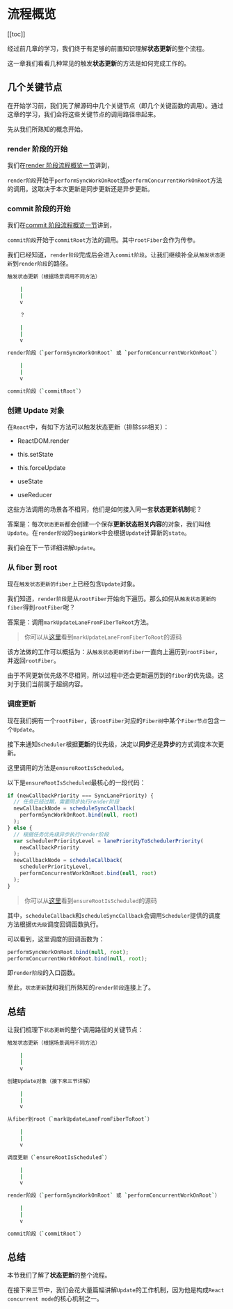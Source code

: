 # 流程概览

[[toc]]

经过前几章的学习，我们终于有足够的前置知识理解**状态更新**的整个流程。

这一章我们看看几种常见的触发**状态更新**的方法是如何完成工作的。

## 几个关键节点

在开始学习前，我们先了解源码中几个关键节点（即几个关键函数的调用）。通过这章的学习，我们会将这些关键节点的调用路径串起来。

先从我们所熟知的概念开始。

### render 阶段的开始

我们在[render 阶段流程概览一节](../process/reconciler.html)讲到，

`render阶段`开始于`performSyncWorkOnRoot`或`performConcurrentWorkOnRoot`方法的调用。这取决于本次更新是同步更新还是异步更新。

### commit 阶段的开始

我们在[commit 阶段流程概览一节](../renderer/prepare.html)讲到，

`commit阶段`开始于`commitRoot`方法的调用。其中`rootFiber`会作为传参。

我们已经知道，`render阶段`完成后会进入`commit阶段`。让我们继续补全从`触发状态更新`到`render阶段`的路径。

```sh
触发状态更新（根据场景调用不同方法）

    |
    |
    v

    ？

    |
    |
    v

render阶段（`performSyncWorkOnRoot` 或 `performConcurrentWorkOnRoot`）

    |
    |
    v

commit阶段（`commitRoot`）
```

### 创建 Update 对象

在`React`中，有如下方法可以触发状态更新（排除`SSR`相关）：

- ReactDOM.render

- this.setState

- this.forceUpdate

- useState

- useReducer

这些方法调用的场景各不相同，他们是如何接入同一套**状态更新机制**呢？

答案是：每次`状态更新`都会创建一个保存**更新状态相关内容**的对象，我们叫他`Update`。在`render阶段`的`beginWork`中会根据`Update`计算新的`state`。

我们会在下一节详细讲解`Update`。

### 从 fiber 到 root

现在`触发状态更新的fiber`上已经包含`Update`对象。

我们知道，`render阶段`是从`rootFiber`开始向下遍历。那么如何从`触发状态更新的fiber`得到`rootFiber`呢？

答案是：调用`markUpdateLaneFromFiberToRoot`方法。

> 你可以从[这里](https://github.com/facebook/react/blob/1fb18e22ae66fdb1dc127347e169e73948778e5a/packages/react-reconciler/src/ReactFiberWorkLoop.new.js#L636)看到`markUpdateLaneFromFiberToRoot`的源码

该方法做的工作可以概括为：从`触发状态更新的fiber`一直向上遍历到`rootFiber`，并返回`rootFiber`。

由于不同更新优先级不尽相同，所以过程中还会更新遍历到的`fiber`的优先级。这对于我们当前属于超纲内容。

### 调度更新

现在我们拥有一个`rootFiber`，该`rootFiber`对应的`Fiber树`中某个`Fiber节点`包含一个`Update`。

接下来通知`Scheduler`根据**更新**的优先级，决定以**同步**还是**异步**的方式调度本次更新。

这里调用的方法是`ensureRootIsScheduled`。

以下是`ensureRootIsScheduled`最核心的一段代码：

```js
if (newCallbackPriority === SyncLanePriority) {
  // 任务已经过期，需要同步执行render阶段
  newCallbackNode = scheduleSyncCallback(
    performSyncWorkOnRoot.bind(null, root)
  );
} else {
  // 根据任务优先级异步执行render阶段
  var schedulerPriorityLevel = lanePriorityToSchedulerPriority(
    newCallbackPriority
  );
  newCallbackNode = scheduleCallback(
    schedulerPriorityLevel,
    performConcurrentWorkOnRoot.bind(null, root)
  );
}
```

> 你可以从[这里](https://github.com/facebook/react/blob/b6df4417c79c11cfb44f965fab55b573882b1d54/packages/react-reconciler/src/ReactFiberWorkLoop.new.js#L602)看到`ensureRootIsScheduled`的源码

其中，`scheduleCallback`和`scheduleSyncCallback`会调用`Scheduler`提供的调度方法根据`优先级`调度回调函数执行。

可以看到，这里调度的回调函数为：

```js
performSyncWorkOnRoot.bind(null, root);
performConcurrentWorkOnRoot.bind(null, root);
```

即`render阶段`的入口函数。

至此，`状态更新`就和我们所熟知的`render阶段`连接上了。

## 总结

让我们梳理下`状态更新`的整个调用路径的关键节点：

```sh
触发状态更新（根据场景调用不同方法）

    |
    |
    v

创建Update对象（接下来三节详解）

    |
    |
    v

从fiber到root（`markUpdateLaneFromFiberToRoot`）

    |
    |
    v

调度更新（`ensureRootIsScheduled`）

    |
    |
    v

render阶段（`performSyncWorkOnRoot` 或 `performConcurrentWorkOnRoot`）

    |
    |
    v

commit阶段（`commitRoot`）
```

## 总结

本节我们了解了**状态更新**的整个流程。

在接下来三节中，我们会花大量篇幅讲解`Update`的工作机制，因为他是构成`React concurrent mode`的核心机制之一。
